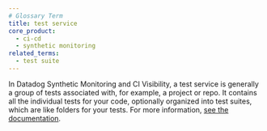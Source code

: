 ```yaml
---
# Glossary Term
title: test service
core_product:
  - ci-cd
  - synthetic monitoring
related_terms:
  - test suite
---
```

In Datadog Synthetic Monitoring and CI Visibility, a test service is generally a group of tests associated with, for example, a project or repo. It contains all the individual tests for your code, optionally organized into test suites, which are like folders for your tests. For more information, <a href="/continuous_integration/search/?tab=tests#test-suite-performance">see the documentation</a>.